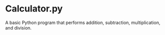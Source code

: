 # Calculator.py
A basic Python program that performs addition, subtraction, multiplication, and division.
